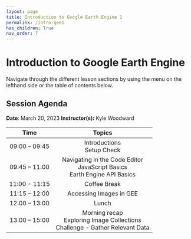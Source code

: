 ```yaml
---
layout: page
title: Introduction to Google Earth Engine 1
permalink: /intro-gee1
has_children: True
nav_order: 7
---
```


# Introduction to Google Earth Engine
Navigate through the different lesson sections by using the menu on the lefthand side or the table of contents below.

## Session Agenda

**Date**: March 20, 2023
**Instructor(s):** Kyle Woodward

|      Time     |                                                                                                       Topics                                                                                                      |
|:-------------:|:-----------------------------------------------------------------------------------------------------------------------------------------------------------------------------------------------------------------:|
| 09:00 – 09:45 |                                  Introductions<br>Setup Check           |
| 09:45 – 11:00  |Navigating in the Code Editor<br>JavaScript Basics<br>Earth Engine API Basics                                                                                |
| 11:00 - 11:15   |                                Coffee Break                                 |
| 11:15 – 12:00 |                           Accessing Images in GEE
| 12:00 – 13:00 |                                 Lunch                                   |
| 13:00 – 15:00  |            Morning recap<br>Exploring Image Collections<br>Challenge - Gather Relevant Data    |
